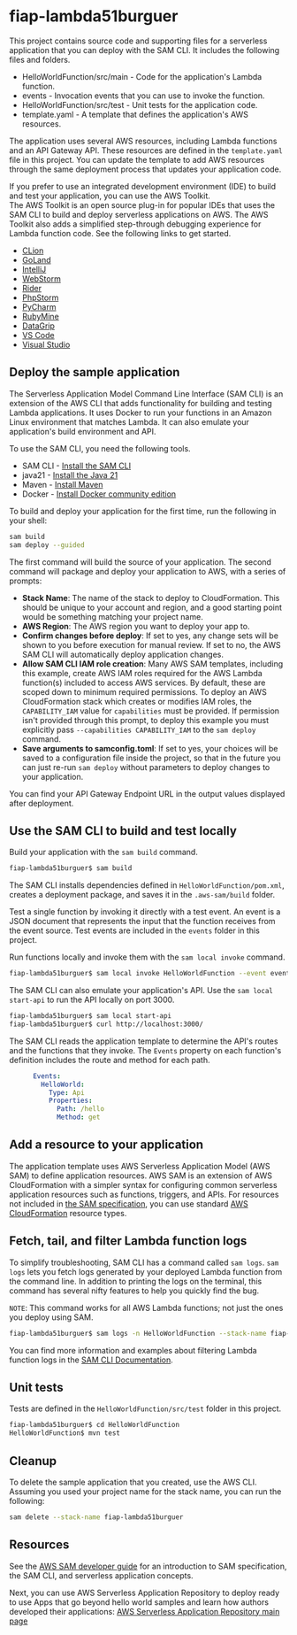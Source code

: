 # fiap-lambda51burguer

This project contains source code and supporting files for a serverless application that you can deploy with the SAM CLI. It includes the following files and folders.

- HelloWorldFunction/src/main - Code for the application's Lambda function.
- events - Invocation events that you can use to invoke the function.
- HelloWorldFunction/src/test - Unit tests for the application code. 
- template.yaml - A template that defines the application's AWS resources.

The application uses several AWS resources, including Lambda functions and an API Gateway API. These resources are defined in the `template.yaml` file in this project. You can update the template to add AWS resources through the same deployment process that updates your application code.

If you prefer to use an integrated development environment (IDE) to build and test your application, you can use the AWS Toolkit.  
The AWS Toolkit is an open source plug-in for popular IDEs that uses the SAM CLI to build and deploy serverless applications on AWS. The AWS Toolkit also adds a simplified step-through debugging experience for Lambda function code. See the following links to get started.

* [CLion](https://docs.aws.amazon.com/toolkit-for-jetbrains/latest/userguide/welcome.html)
* [GoLand](https://docs.aws.amazon.com/toolkit-for-jetbrains/latest/userguide/welcome.html)
* [IntelliJ](https://docs.aws.amazon.com/toolkit-for-jetbrains/latest/userguide/welcome.html)
* [WebStorm](https://docs.aws.amazon.com/toolkit-for-jetbrains/latest/userguide/welcome.html)
* [Rider](https://docs.aws.amazon.com/toolkit-for-jetbrains/latest/userguide/welcome.html)
* [PhpStorm](https://docs.aws.amazon.com/toolkit-for-jetbrains/latest/userguide/welcome.html)
* [PyCharm](https://docs.aws.amazon.com/toolkit-for-jetbrains/latest/userguide/welcome.html)
* [RubyMine](https://docs.aws.amazon.com/toolkit-for-jetbrains/latest/userguide/welcome.html)
* [DataGrip](https://docs.aws.amazon.com/toolkit-for-jetbrains/latest/userguide/welcome.html)
* [VS Code](https://docs.aws.amazon.com/toolkit-for-vscode/latest/userguide/welcome.html)
* [Visual Studio](https://docs.aws.amazon.com/toolkit-for-visual-studio/latest/user-guide/welcome.html)

## Deploy the sample application

The Serverless Application Model Command Line Interface (SAM CLI) is an extension of the AWS CLI that adds functionality for building and testing Lambda applications. It uses Docker to run your functions in an Amazon Linux environment that matches Lambda. It can also emulate your application's build environment and API.

To use the SAM CLI, you need the following tools.

* SAM CLI - [Install the SAM CLI](https://docs.aws.amazon.com/serverless-application-model/latest/developerguide/serverless-sam-cli-install.html)
* java21 - [Install the Java 21](https://docs.aws.amazon.com/corretto/latest/corretto-21-ug/downloads-list.html)
* Maven - [Install Maven](https://maven.apache.org/install.html)
* Docker - [Install Docker community edition](https://hub.docker.com/search/?type=edition&offering=community)

To build and deploy your application for the first time, run the following in your shell:

```bash
sam build
sam deploy --guided
```

The first command will build the source of your application. The second command will package and deploy your application to AWS, with a series of prompts:

* **Stack Name**: The name of the stack to deploy to CloudFormation. This should be unique to your account and region, and a good starting point would be something matching your project name.
* **AWS Region**: The AWS region you want to deploy your app to.
* **Confirm changes before deploy**: If set to yes, any change sets will be shown to you before execution for manual review. If set to no, the AWS SAM CLI will automatically deploy application changes.
* **Allow SAM CLI IAM role creation**: Many AWS SAM templates, including this example, create AWS IAM roles required for the AWS Lambda function(s) included to access AWS services. By default, these are scoped down to minimum required permissions. To deploy an AWS CloudFormation stack which creates or modifies IAM roles, the `CAPABILITY_IAM` value for `capabilities` must be provided. If permission isn't provided through this prompt, to deploy this example you must explicitly pass `--capabilities CAPABILITY_IAM` to the `sam deploy` command.
* **Save arguments to samconfig.toml**: If set to yes, your choices will be saved to a configuration file inside the project, so that in the future you can just re-run `sam deploy` without parameters to deploy changes to your application.

You can find your API Gateway Endpoint URL in the output values displayed after deployment.

## Use the SAM CLI to build and test locally

Build your application with the `sam build` command.

```bash
fiap-lambda51burguer$ sam build
```

The SAM CLI installs dependencies defined in `HelloWorldFunction/pom.xml`, creates a deployment package, and saves it in the `.aws-sam/build` folder.

Test a single function by invoking it directly with a test event. An event is a JSON document that represents the input that the function receives from the event source. Test events are included in the `events` folder in this project.

Run functions locally and invoke them with the `sam local invoke` command.

```bash
fiap-lambda51burguer$ sam local invoke HelloWorldFunction --event events/event.json
```

The SAM CLI can also emulate your application's API. Use the `sam local start-api` to run the API locally on port 3000.

```bash
fiap-lambda51burguer$ sam local start-api
fiap-lambda51burguer$ curl http://localhost:3000/
```

The SAM CLI reads the application template to determine the API's routes and the functions that they invoke. The `Events` property on each function's definition includes the route and method for each path.

```yaml
      Events:
        HelloWorld:
          Type: Api
          Properties:
            Path: /hello
            Method: get
```

## Add a resource to your application
The application template uses AWS Serverless Application Model (AWS SAM) to define application resources. AWS SAM is an extension of AWS CloudFormation with a simpler syntax for configuring common serverless application resources such as functions, triggers, and APIs. For resources not included in [the SAM specification](https://github.com/awslabs/serverless-application-model/blob/master/versions/2016-10-31.md), you can use standard [AWS CloudFormation](https://docs.aws.amazon.com/AWSCloudFormation/latest/UserGuide/aws-template-resource-type-ref.html) resource types.

## Fetch, tail, and filter Lambda function logs

To simplify troubleshooting, SAM CLI has a command called `sam logs`. `sam logs` lets you fetch logs generated by your deployed Lambda function from the command line. In addition to printing the logs on the terminal, this command has several nifty features to help you quickly find the bug.

`NOTE`: This command works for all AWS Lambda functions; not just the ones you deploy using SAM.

```bash
fiap-lambda51burguer$ sam logs -n HelloWorldFunction --stack-name fiap-lambda51burguer --tail
```

You can find more information and examples about filtering Lambda function logs in the [SAM CLI Documentation](https://docs.aws.amazon.com/serverless-application-model/latest/developerguide/serverless-sam-cli-logging.html).

## Unit tests

Tests are defined in the `HelloWorldFunction/src/test` folder in this project.

```bash
fiap-lambda51burguer$ cd HelloWorldFunction
HelloWorldFunction$ mvn test
```

## Cleanup

To delete the sample application that you created, use the AWS CLI. Assuming you used your project name for the stack name, you can run the following:

```bash
sam delete --stack-name fiap-lambda51burguer
```

## Resources

See the [AWS SAM developer guide](https://docs.aws.amazon.com/serverless-application-model/latest/developerguide/what-is-sam.html) for an introduction to SAM specification, the SAM CLI, and serverless application concepts.

Next, you can use AWS Serverless Application Repository to deploy ready to use Apps that go beyond hello world samples and learn how authors developed their applications: [AWS Serverless Application Repository main page](https://aws.amazon.com/serverless/serverlessrepo/)
